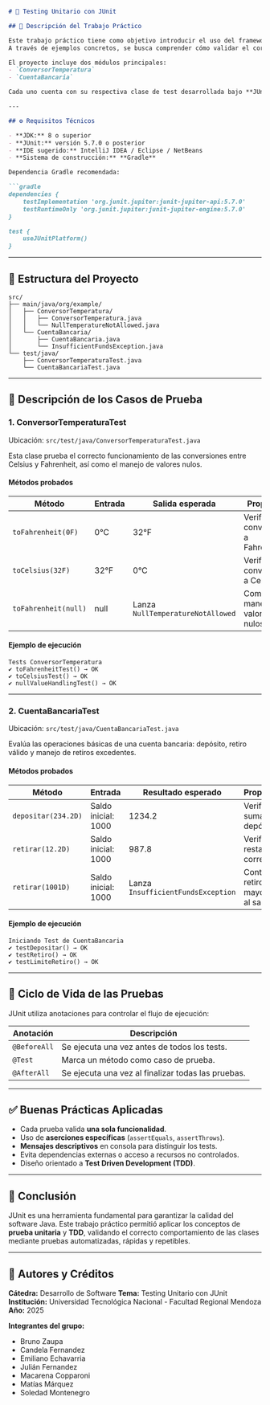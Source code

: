 ````markdown
# 🧪 Testing Unitario con JUnit

## 📘 Descripción del Trabajo Práctico

Este trabajo práctico tiene como objetivo introducir el uso del framework **JUnit** para la creación y ejecución de **pruebas unitarias** en el lenguaje Java.  
A través de ejemplos concretos, se busca comprender cómo validar el correcto funcionamiento de clases y métodos mediante aserciones y manejo de excepciones.

El proyecto incluye dos módulos principales:
- `ConversorTemperatura`
- `CuentaBancaria`

Cada uno cuenta con su respectiva clase de test desarrollada bajo **JUnit 5 (Jupiter)**.

---

## ⚙️ Requisitos Técnicos

- **JDK:** 8 o superior  
- **JUnit:** versión 5.7.0 o posterior  
- **IDE sugerido:** IntelliJ IDEA / Eclipse / NetBeans  
- **Sistema de construcción:** **Gradle**

Dependencia Gradle recomendada:

```gradle
dependencies {
    testImplementation 'org.junit.jupiter:junit-jupiter-api:5.7.0'
    testRuntimeOnly 'org.junit.jupiter:junit-jupiter-engine:5.7.0'
}

test {
    useJUnitPlatform()
}
````

---

## 🧱 Estructura del Proyecto

```
src/
├── main/java/org/example/
│   ├── ConversorTemperatura/
│   │   ├── ConversorTemperatura.java
│   │   └── NullTemperatureNotAllowed.java
│   └── CuentaBancaria/
│       ├── CuentaBancaria.java
│       └── InsufficientFundsException.java
└── test/java/
    ├── ConversorTemperaturaTest.java
    └── CuentaBancariaTest.java
```

---

## 🧩 Descripción de los Casos de Prueba

### 1. ConversorTemperaturaTest

Ubicación: `src/test/java/ConversorTemperaturaTest.java`

Esta clase prueba el correcto funcionamiento de las conversiones entre Celsius y Fahrenheit, así como el manejo de valores nulos.

#### Métodos probados

| Método               | Entrada | Salida esperada                   | Propósito                         |
| -------------------- | ------- | --------------------------------- | --------------------------------- |
| `toFahrenheit(0F)`   | 0°C     | 32°F                              | Verifica conversión a Fahrenheit  |
| `toCelsius(32F)`     | 32°F    | 0°C                               | Verifica conversión a Celsius     |
| `toFahrenheit(null)` | null    | Lanza `NullTemperatureNotAllowed` | Comprueba manejo de valores nulos |

#### Ejemplo de ejecución

```
Tests ConversorTemperatura
✔ toFahrenheitTest() → OK
✔ toCelsiusTest() → OK
✔ nullValueHandlingTest() → OK
```

---

### 2. CuentaBancariaTest

Ubicación: `src/test/java/CuentaBancariaTest.java`

Evalúa las operaciones básicas de una cuenta bancaria: depósito, retiro válido y manejo de retiros excedentes.

#### Métodos probados

| Método              | Entrada             | Resultado esperado                 | Propósito                         |
| ------------------- | ------------------- | ---------------------------------- | --------------------------------- |
| `depositar(234.2D)` | Saldo inicial: 1000 | 1234.2                             | Verifica suma de depósitos        |
| `retirar(12.2D)`    | Saldo inicial: 1000 | 987.8                              | Verifica resta correcta           |
| `retirar(1001D)`    | Saldo inicial: 1000 | Lanza `InsufficientFundsException` | Controla retiros mayores al saldo |

#### Ejemplo de ejecución

```
Iniciando Test de CuentaBancaria
✔ testDepositar() → OK
✔ testRetiro() → OK
✔ testLimiteRetiro() → OK
```

---

## 🔁 Ciclo de Vida de las Pruebas

JUnit utiliza anotaciones para controlar el flujo de ejecución:

| Anotación    | Descripción                                        |
| ------------ | -------------------------------------------------- |
| `@BeforeAll` | Se ejecuta una vez antes de todos los tests.       |
| `@Test`      | Marca un método como caso de prueba.               |
| `@AfterAll`  | Se ejecuta una vez al finalizar todas las pruebas. |

---

## ✅ Buenas Prácticas Aplicadas

* Cada prueba valida **una sola funcionalidad**.
* Uso de **aserciones específicas** (`assertEquals`, `assertThrows`).
* **Mensajes descriptivos** en consola para distinguir los tests.
* Evita dependencias externas o acceso a recursos no controlados.
* Diseño orientado a **Test Driven Development (TDD)**.

---

## 🧠 Conclusión

JUnit es una herramienta fundamental para garantizar la calidad del software Java.
Este trabajo práctico permitió aplicar los conceptos de **prueba unitaria** y **TDD**, validando el correcto comportamiento de las clases mediante pruebas automatizadas, rápidas y repetibles.

---

## 📄 Autores y Créditos

**Cátedra:** Desarrollo de Software 
**Tema:** Testing Unitario con JUnit  
**Institución:** Universidad Tecnológica Nacional - Facultad Regional Mendoza
**Año:** 2025  

**Integrantes del grupo:**
- Bruno Zaupa  
- Candela Fernandez  
- Emiliano Echavarria  
- Julián Fernandez  
- Macarena Copparoni  
- Matías Márquez  
- Soledad Montenegro
